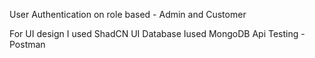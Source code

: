 User Authentication on role based - Admin and Customer

For UI design I used ShadCN UI 
Database Iused MongoDB
Api Testing - Postman
